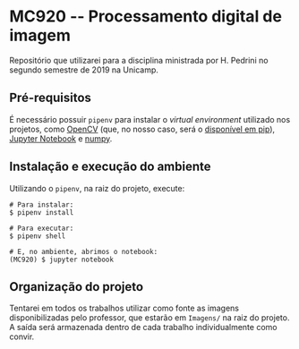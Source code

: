 # MC920 -- Processamento digital de imagem

Repositório que utilizarei para a disciplina ministrada por H. Pedrini no segundo semestre de 2019 na Unicamp.

## Pré-requisitos

É necessário possuir `pipenv` para instalar o _virtual environment_ utilizado nos projetos, como [OpenCV](https://opencv.org/) (que, no nosso caso, será o [disponível em pip](https://pypi.org/project/opencv-python/)), [Jupyter Notebook](https://jupyter.org/) e [numpy](https://www.numpy.org/).

## Instalação e execução do ambiente

Utilizando o `pipenv`, na raiz do projeto, execute:
```
# Para instalar:
$ pipenv install

# Para executar:
$ pipenv shell

# E, no ambiente, abrimos o notebook:
(MC920) $ jupyter notebook
```

## Organização do projeto

Tentarei em todos os trabalhos utilizar como fonte as imagens disponibilizadas pelo professor, que estarão em `Imagens/` na raiz do projeto. A saída será armazenada dentro de cada trabalho individualmente como convir.
